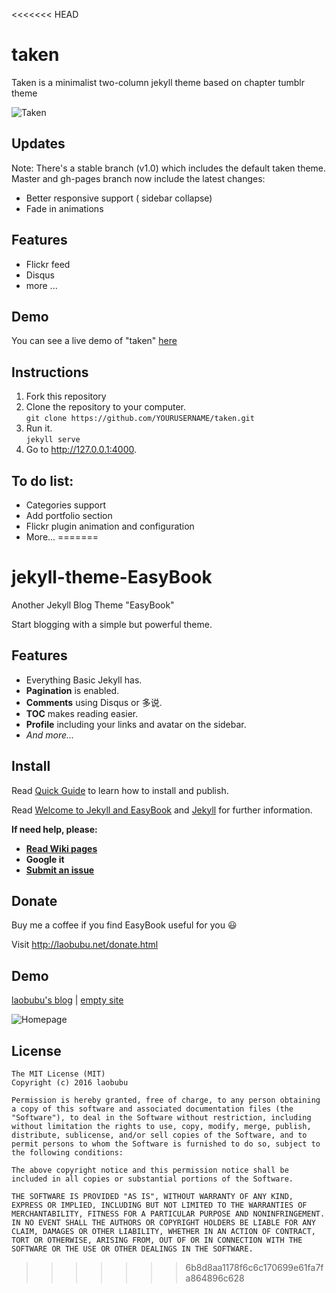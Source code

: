 <<<<<<< HEAD
# taken

Taken is a minimalist two-column jekyll theme based on chapter tumblr theme 

![Taken](https://github.com/vfalanis/taken/blob/master/Taken.png)

## Updates

Note: There's a stable branch (v1.0) which includes the default taken theme.
Master and gh-pages branch now include the latest changes:

* Better responsive support ( sidebar collapse)
* Fade in animations


## Features
* Flickr feed
* Disqus
* more ...

## Demo
You can see a live demo of "taken" [here](http://vfalanis.github.io/taken)

## Instructions

1. Fork this repository
2. Clone the repository to your computer.<br />`git clone https://github.com/YOURUSERNAME/taken.git` 
3. Run it.<br />`jekyll serve`
4. Go to http://127.0.0.1:4000.

## To do list:
* Categories support
* Add portfolio section
* Flickr plugin animation and configuration
* More...
=======
# jekyll-theme-EasyBook

Another Jekyll Blog Theme "EasyBook"

Start blogging with a simple but powerful theme.

## Features

- Everything Basic Jekyll has.
- **Pagination** is enabled.
- **Comments** using Disqus or 多说.
- **TOC** makes reading easier.
- **Profile** including your links and avatar on the sidebar.
- *And more...*

## Install

Read [Quick Guide] to learn how to install and publish.

Read [Welcome to Jekyll and EasyBook][helloPost] and [Jekyll][jekyll] for further information.

**If need help, please:**

 - [**Read Wiki pages**](https://github.com/laobubu/jekyll-theme-EasyBook/wiki)
 - **Google it**
 - [**Submit an issue**](https://github.com/laobubu/jekyll-theme-EasyBook/issues/new)

## Donate

Buy me a coffee if you find EasyBook useful for you :smiley:

Visit <http://laobubu.net/donate.html>

## Demo

[laobubu's blog](http://blog.laobubu.net) | [empty site](http://laobubu.github.io/jekyll-theme-EasyBook)

![Homepage](https://ooo.0o0.ooo/2016/02/11/56bc997c65daf.png)

## License

```
The MIT License (MIT)
Copyright (c) 2016 laobubu

Permission is hereby granted, free of charge, to any person obtaining a copy of this software and associated documentation files (the "Software"), to deal in the Software without restriction, including without limitation the rights to use, copy, modify, merge, publish, distribute, sublicense, and/or sell copies of the Software, and to permit persons to whom the Software is furnished to do so, subject to the following conditions:

The above copyright notice and this permission notice shall be included in all copies or substantial portions of the Software.

THE SOFTWARE IS PROVIDED "AS IS", WITHOUT WARRANTY OF ANY KIND, EXPRESS OR IMPLIED, INCLUDING BUT NOT LIMITED TO THE WARRANTIES OF MERCHANTABILITY, FITNESS FOR A PARTICULAR PURPOSE AND NONINFRINGEMENT. IN NO EVENT SHALL THE AUTHORS OR COPYRIGHT HOLDERS BE LIABLE FOR ANY CLAIM, DAMAGES OR OTHER LIABILITY, WHETHER IN AN ACTION OF CONTRACT, TORT OR OTHERWISE, ARISING FROM, OUT OF OR IN CONNECTION WITH THE SOFTWARE OR THE USE OR OTHER DEALINGS IN THE SOFTWARE.
```

[Quick Guide]: https://github.com/laobubu/jekyll-theme-EasyBook/wiki/Quick-Guide
[helloPost]: http://laobubu.github.io/jekyll-theme-EasyBook/archivers/hello
[jekyll]: http://jekyllrb.com/
>>>>>>> 6b8d8aa1178f6c6c170699e61fa7fa864896c628

